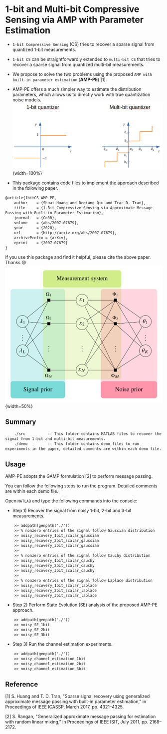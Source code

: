 # 1-bit and Multi-bit Compressive Sensing via AMP with Parameter Estimation
* `1-bit Compressive Sensing` (CS) tries to recover a sparse signal from quantized 1-bit measurements.
* `1-bit CS` can be straightforwardly extended to `multi-bit CS` that tries to recover a sparse signal from quantized multi-bit measurements.
* We propose to solve the two problems using the proposed `AMP with built-in parameter estimation` (**AMP-PE**) [1].
* AMP-PE offers a much simpler way to estimate the distribution parameters, which allows us to directly work with true quantization noise models.
![quantization](quantization.png){width=100%}

* This package contains code files to implement the approach described in the following paper.
```
@article{1bitCS_AMP_PE,
    author    = {Shuai Huang and Deqiang Qiu and Trac D. Tran},
    title     = {1-Bit Compressive Sensing via Approximate Message Passing with Built-in Parameter Estimation},
    journal   = {CoRR},
    volume    = {abs/2007.07679},
    year      = {2020},
    url       = {http://arxiv.org/abs/2007.07679},
    archivePrefix = {arXiv},
    eprint    = {2007.07679}
}
```
If you use this package and find it helpful, please cite the above paper. Thanks :smile:
![AMP_PE](AMP_PE.png){width=50%}


## Summary
```
    ./src          -- This folder contains MATLAB files to recover the signal from 1-bit and multi-bit measurements.
    ./demo         -- This folder contains demo files to run experiments in the paper, detailed comments are within each demo file.
```
## Usage

AMP-PE adopts the GAMP formulation [2] to perform message passing. 

You can follow the following steps to run the program. Detailed comments are within each demo file.


Open `MATLAB` and type the following commands into the console:

* Step 1) Recover the signal from noisy 1-bit, 2-bit and 3-bit measurements.
```
    >> addpath(genpath('./'))
    >> % nonzero entries of the signal follow Gaussian distribution
    >> noisy_recovery_1bit_scalar_gaussian
    >> noisy_recovery_2bit_scalar_gaussian
    >> noisy_recovery_3bit_scalar_gaussian
    >>
    >> % nonzero entries of the signal follow Cauchy distribution
    >> noisy_recovery_1bit_scalar_cauchy
    >> noisy_recovery_2bit_scalar_cauchy
    >> noisy_recovery_3bit_scalar_cauchy
    >>
    >> % nonzero entries of the signal follow Laplace distribution
    >> noisy_recovery_1bit_scalar_laplace
    >> noisy_recovery_2bit_scalar_laplace
    >> noisy_recovery_3bit_scalar_laplace
```
* Step 2) Perform State Evolution (SE) analysis of the proposed AMP-PE approach.
```
    >> addpath(genpath('./'))
    >> noisy_SE_1bit
    >> noisy_SE_2bit
    >> noisy_SE_3bit
```
* Step 3) Run the channel estimation experiments.
```
    >> addpath(genpath('./'))
    >> noisy_channel_estimation_1bit
    >> noisy_channel_estimation_2bit
    >> noisy_channel_estimation_3bit
```


## Reference

[1] S. Huang and T. D. Tran, "Sparse signal recovery using generalized approximate message passing with built-in parameter estimation," in Proceedings of IEEE ICASSP, March 2017, pp. 4321–4325.

[2] S. Rangan, "Generalized approximate message passing for estimation with random linear mixing," in Proceedings of IEEE ISIT,  July 2011, pp. 2168–2172.
